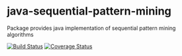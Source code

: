 # java-sequential-pattern-mining
Package provides java implementation of sequential pattern mining algorithms

[![Build Status](https://travis-ci.org/chen0040/java-sequential-pattern-mining.svg?branch=master)](https://travis-ci.org/chen0040/java-sequential-pattern-mining) [![Coverage Status](https://coveralls.io/repos/github/chen0040/java-sequential-pattern-mining/badge.svg?branch=master)](https://coveralls.io/github/chen0040/java-sequential-pattern-mining?branch=master) 



